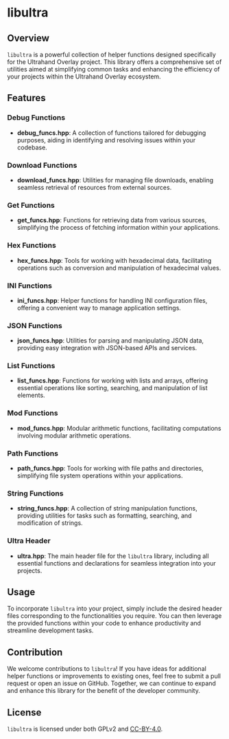 # libultra

## Overview

`libultra` is a powerful collection of helper functions designed specifically for the Ultrahand Overlay project. This library offers a comprehensive set of utilities aimed at simplifying common tasks and enhancing the efficiency of your projects within the Ultrahand Overlay ecosystem.

## Features

### Debug Functions

- **debug_funcs.hpp**: A collection of functions tailored for debugging purposes, aiding in identifying and resolving issues within your codebase.

### Download Functions

- **download_funcs.hpp**: Utilities for managing file downloads, enabling seamless retrieval of resources from external sources.

### Get Functions

- **get_funcs.hpp**: Functions for retrieving data from various sources, simplifying the process of fetching information within your applications.

### Hex Functions

- **hex_funcs.hpp**: Tools for working with hexadecimal data, facilitating operations such as conversion and manipulation of hexadecimal values.

### INI Functions

- **ini_funcs.hpp**: Helper functions for handling INI configuration files, offering a convenient way to manage application settings.

### JSON Functions

- **json_funcs.hpp**: Utilities for parsing and manipulating JSON data, providing easy integration with JSON-based APIs and services.

### List Functions

- **list_funcs.hpp**: Functions for working with lists and arrays, offering essential operations like sorting, searching, and manipulation of list elements.

### Mod Functions

- **mod_funcs.hpp**: Modular arithmetic functions, facilitating computations involving modular arithmetic operations.

### Path Functions

- **path_funcs.hpp**: Tools for working with file paths and directories, simplifying file system operations within your applications.

### String Functions

- **string_funcs.hpp**: A collection of string manipulation functions, providing utilities for tasks such as formatting, searching, and modification of strings.

### Ultra Header

- **ultra.hpp**: The main header file for the `libultra` library, including all essential functions and declarations for seamless integration into your projects.

## Usage

To incorporate `libultra` into your project, simply include the desired header files corresponding to the functionalities you require. You can then leverage the provided functions within your code to enhance productivity and streamline development tasks.

## Contribution

We welcome contributions to `libultra`! If you have ideas for additional helper functions or improvements to existing ones, feel free to submit a pull request or open an issue on GitHub. Together, we can continue to expand and enhance this library for the benefit of the developer community.

## License

`libultra` is licensed under both GPLv2 and [CC-BY-4.0](LICENSE).
